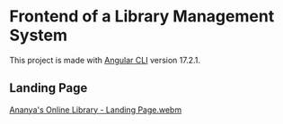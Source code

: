 # Frontend of a Library Management System 

This project is made with [Angular CLI](https://github.com/angular/angular-cli) version 17.2.1.

## Landing Page

[Ananya's Online Library - Landing Page.webm](https://github.com/ananya-gta/Library-Management-System-Frontend/assets/64327691/6506ef8e-c2f7-4078-990f-f0b81693c395)

